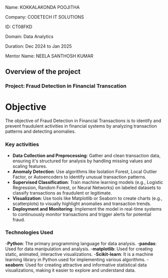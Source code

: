 Name: KOKKALAKONDA POOJITHA

Company: CODETECH IT SOLUTIONS

ID: CT08FKD

Domain: Data Analytics

Duration: Dec 2024 to Jan 2025

Mentor Name: NEELA SANTHOSH KUMAR 


## Overview of the project

### Project: Fraud Detection in Financial Transcation

# Objective
The objective of Fraud Detection in Financial Transactions is to identify and prevent fraudulent activities in financial systems by analyzing transaction patterns and detecting anomalies. 

### Key activities
- **Data Collection and Preprocessing**: Gather and clean transaction data, ensuring it's structured for analysis by handling missing values and scaling features.
- **Anomaly Detection**: Use algorithms like Isolation Forest, Local Outlier Factor, or Autoencoders to identify unusual transaction patterns.
- **Supervised Classification**: Train machine learning models (e.g., Logistic Regression, Random Forest, or Neural Networks) on labeled datasets to classify transactions as fraudulent or legitimate.
- **Visualization**: Use tools like Matplotlib or Seaborn to create charts (e.g., scatterplots) to visually highlight anomalies and transaction trends.
- **Deployment and Monitoring**: Implement the model in real-time systems to continuously monitor transactions and trigger alerts for potential fraud.


### Technologies Used
-**Python**: The primary programming language for data analysis.
-**pandas**: Used for data manipulation and analysis.
-**matplotlib**: Used for creating static, animated, interactive visualizations.
-**Scikit-learn**: It is a machine learning library in Python used for implementing various algorithms.
-**seaborn**: Used for creating attractive and informative statistical data visualizations, making it easier to explore and understand data.

  













